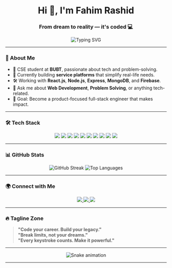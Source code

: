 <h1 align="center">Hi 👋, I'm Fahim Rashid</h1>
<h3 align="center">From dream to reality — it's coded 💻</h3>

<p align="center">
  <img src="https://readme-typing-svg.demolab.com?font=Fira+Code&size=24&pause=1000&color=00C3FF&center=true&vCenter=true&width=435&lines=Tech+Enthusiast+%7C+Full-Stack+Developer;React+%7C+Node.js+%7C+MongoDB+Lover;I+build+solutions+with+code+and+passion!" alt="Typing SVG" />
</p>

---

### 🧠 About Me
- 💼 CSE student at **BUBT**, passionate about tech and problem-solving.
- 🚀 Currently building **service platforms** that simplify real-life needs.
- 🛠️ Working with **React.js**, **Node.js**, **Express**, **MongoDB**, and **Firebase**.
- 💬 Ask me about **Web Development**, **Problem Solving**, or anything tech-related.
- 🎯 Goal: Become a product-focused full-stack engineer that makes impact.

---

### 🛠️ Tech Stack

<p align="center">
  <img src="https://img.shields.io/badge/-HTML5-E34F26?logo=html5&logoColor=white&style=for-the-badge" />
  <img src="https://img.shields.io/badge/-CSS3-1572B6?logo=css3&logoColor=white&style=for-the-badge" />
  <img src="https://img.shields.io/badge/-JavaScript-F7DF1E?logo=javascript&logoColor=black&style=for-the-badge" />
  <img src="https://img.shields.io/badge/-React-61DAFB?logo=react&logoColor=black&style=for-the-badge" />
  <img src="https://img.shields.io/badge/-TailwindCSS-06B6D4?logo=tailwindcss&logoColor=white&style=for-the-badge" />
  <img src="https://img.shields.io/badge/-Node.js-339933?logo=node.js&logoColor=white&style=for-the-badge" />
  <img src="https://img.shields.io/badge/-Express.js-000000?logo=express&logoColor=white&style=for-the-badge" />
  <img src="https://img.shields.io/badge/-MongoDB-47A248?logo=mongodb&logoColor=white&style=for-the-badge" />
  <img src="https://img.shields.io/badge/-Firebase-FFCA28?logo=firebase&logoColor=black&style=for-the-badge" />
  <img src="https://img.shields.io/badge/-Git-F05032?logo=git&logoColor=white&style=for-the-badge" />
</p>

---

### 📊 GitHub Stats

<p align="center">
  <img src="https://github-readme-streak-stats.herokuapp.com/?user=fahimrashid3&theme=tokyonight" alt="GitHub Streak" />
  <img src="https://github-readme-stats.vercel.app/api/top-langs/?username=fahimrashid3&layout=compact&theme=tokyonight" alt="Top Languages" />
</p>

---

### 🌍 Connect with Me

<p align="center">
  <a href="[https://www.linkedin.com/in/fahimrashid3" target="_blank](https://www.linkedin.com/in/fahim-rashid-29a211282/)">
    <img src="https://img.shields.io/badge/-LinkedIn-0A66C2?logo=linkedin&logoColor=white&style=for-the-badge" />
  </a>
  <a href="mailto:fahimrashid350@gmail.com">
    <img src="https://img.shields.io/badge/-Gmail-D14836?logo=gmail&logoColor=white&style=for-the-badge" />
  </a>
  <a href="https://github.com/fahimrashid3">
    <img src="https://img.shields.io/badge/-GitHub-181717?logo=github&logoColor=white&style=for-the-badge" />
  </a>
</p>

---

### 🔥 Tagline Zone
> **"Code your career. Build your legacy."**  
> **"Break limits, not your dreams."**  
> **"Every keystroke counts. Make it powerful."**

---

<p align="center">
  <img src="https://raw.githubusercontent.com/fahimrashid3/fahimrashid3/output/github-contribution-grid-snake.svg" alt="Snake animation" />
</p>

---

<!-- Optional: Contribution Snake GitHub Action must be enabled to show last animation -->
